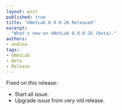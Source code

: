 ```yaml
---
layout: post
published: true
title: "UNetLab 0.9.0-26 Released"
excerpt:
  "What's new on UNetLab 0.9.0-26 (beta)."
authors:
- andrea
tags:
- UNetLab
- Beta
- Release
---
```

Fixed on this release:

* Start all issue.
* Upgrade issue from very old release.
